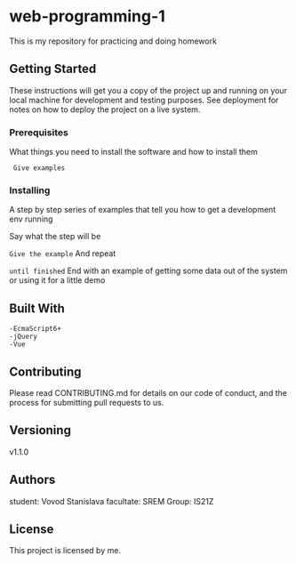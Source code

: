 # web-programming-1
This is my repository for practicing and doing homework

## Getting Started
These instructions will get you a copy of the project up and running on your local machine for development and testing purposes. See deployment for notes on how to deploy the project on a live system.

### Prerequisites
What things you need to install the software and how to install them

``` Give examples```
### Installing
A step by step series of examples that tell you how to get a development env running

Say what the step will be

``` Give the example ```
And repeat

``` until finished ```
End with an example of getting some data out of the system or using it for a little demo

## Built With
    -EcmaScript6+
    -jQuery
    -Vue

## Contributing
Please read CONTRIBUTING.md for details on our code of conduct, and the process for submitting pull requests to us.

## Versioning
v1.1.0

## Authors
student: Vovod Stanislava 
facultate: SREM
Group: IS21Z

## License
This project is licensed by me.
